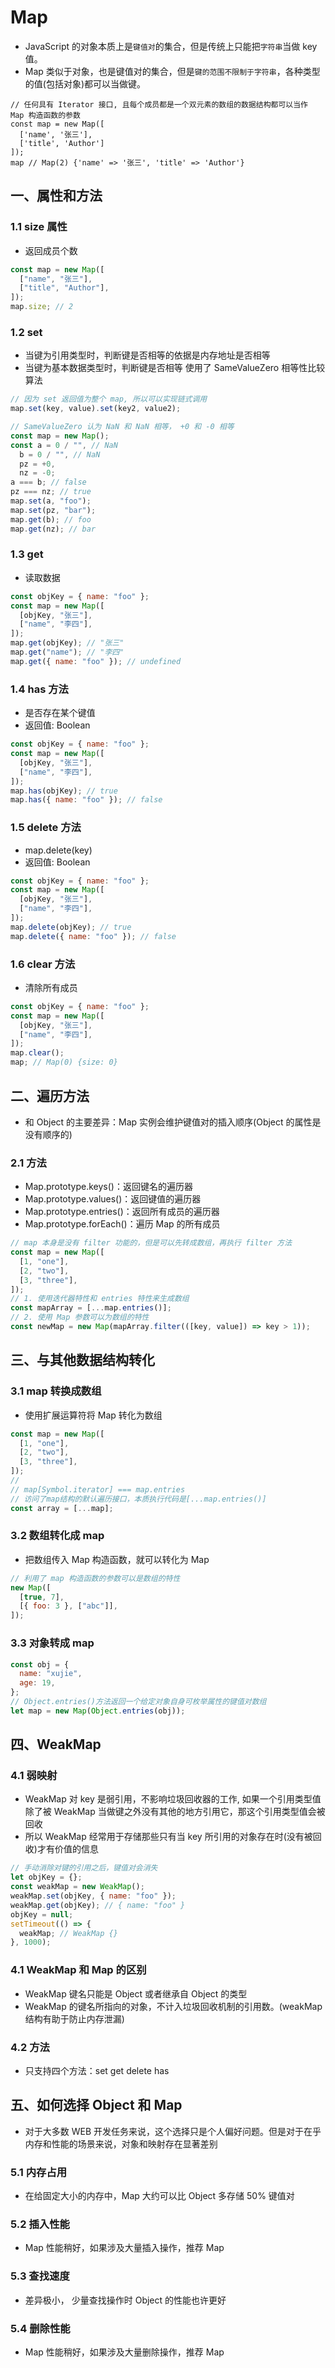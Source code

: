 # Map

- JavaScript 的对象本质上是`键值对`的集合，但是传统上只能把`字符串`当做 key 值。
- Map 类似于对象，也是键值对的集合，但是`键的范围不限制于字符串`，各种类型的值(包括对象)都可以当做键。

```JS
// 任何具有 Iterator 接口, 且每个成员都是一个双元素的数组的数据结构都可以当作 Map 构造函数的参数
const map = new Map([
  ['name', '张三'],
  ['title', 'Author']
]);
map // Map(2) {'name' => '张三', 'title' => 'Author'}
```

## 一、属性和方法

### 1.1 size 属性

- 返回成员个数

```js
const map = new Map([
  ["name", "张三"],
  ["title", "Author"],
]);
map.size; // 2
```

### 1.2 set

- 当键为引用类型时，判断键是否相等的依据是内存地址是否相等
- 当键为基本数据类型时，判断键是否相等 使用了 SameValueZero 相等性比较算法

```js
// 因为 set 返回值为整个 map, 所以可以实现链式调用
map.set(key, value).set(key2, value2);

// SameValueZero 认为 NaN 和 NaN 相等， +0 和 -0 相等
const map = new Map();
const a = 0 / "", // NaN
  b = 0 / "", // NaN
  pz = +0,
  nz = -0;
a === b; // false
pz === nz; // true
map.set(a, "foo");
map.set(pz, "bar");
map.get(b); // foo
map.get(nz); // bar
```

### 1.3 get

- 读取数据

```js
const objKey = { name: "foo" };
const map = new Map([
  [objKey, "张三"],
  ["name", "李四"],
]);
map.get(objKey); // "张三"
map.get("name"); // "李四"
map.get({ name: "foo" }); // undefined
```

### 1.4 has 方法

- 是否存在某个键值
- 返回值: Boolean

```js
const objKey = { name: "foo" };
const map = new Map([
  [objKey, "张三"],
  ["name", "李四"],
]);
map.has(objKey); // true
map.has({ name: "foo" }); // false
```

### 1.5 delete 方法

- map.delete(key)
- 返回值: Boolean

```js
const objKey = { name: "foo" };
const map = new Map([
  [objKey, "张三"],
  ["name", "李四"],
]);
map.delete(objKey); // true
map.delete({ name: "foo" }); // false
```

### 1.6 clear 方法

- 清除所有成员

```js
const objKey = { name: "foo" };
const map = new Map([
  [objKey, "张三"],
  ["name", "李四"],
]);
map.clear();
map; // Map(0) {size: 0}
```

## 二、遍历方法

- 和 Object 的主要差异：Map 实例会维护键值对的插入顺序(Object 的属性是没有顺序的)

### 2.1 方法

- Map.prototype.keys()：返回键名的遍历器
- Map.prototype.values()：返回键值的遍历器
- Map.prototype.entries()：返回所有成员的遍历器
- Map.prototype.forEach()：遍历 Map 的所有成员

```js
// map 本身是没有 filter 功能的，但是可以先转成数组，再执行 filter 方法
const map = new Map([
  [1, "one"],
  [2, "two"],
  [3, "three"],
]);
// 1. 使用迭代器特性和 entries 特性来生成数组
const mapArray = [...map.entries()];
// 2. 使用 Map 参数可以为数组的特性
const newMap = new Map(mapArray.filter(([key, value]) => key > 1));
```

## 三、与其他数据结构转化

### 3.1 map 转换成数组

- 使用扩展运算符将 Map 转化为数组

```js
const map = new Map([
  [1, "one"],
  [2, "two"],
  [3, "three"],
]);
//
// map[Symbol.iterator] === map.entries
// 访问了map结构的默认遍历接口，本质执行代码是[...map.entries()]
const array = [...map];
```

### 3.2 数组转化成 map

- 把数组传入 Map 构造函数，就可以转化为 Map

```js
// 利用了 map 构造函数的参数可以是数组的特性
new Map([
  [true, 7],
  [{ foo: 3 }, ["abc"]],
]);
```

### 3.3 对象转成 map

```js
const obj = {
  name: "xujie",
  age: 19,
};
// Object.entries()方法返回一个给定对象自身可枚举属性的键值对数组
let map = new Map(Object.entries(obj));
```

## 四、WeakMap

### 4.1 弱映射

- WeakMap 对 key 是弱引用，不影响垃圾回收器的工作, 如果一个引用类型值除了被 WeakMap 当做键之外没有其他的地方引用它，那这个引用类型值会被回收
- 所以 WeakMap 经常用于存储那些只有当 key 所引用的对象存在时(没有被回收)才有价值的信息

```js
// 手动消除对键的引用之后，键值对会消失
let objKey = {};
const weakMap = new WeakMap();
weakMap.set(objKey, { name: "foo" });
weakMap.get(objKey); // { name: "foo" }
objKey = null;
setTimeout(() => {
  weakMap; // WeakMap {}
}, 1000);
```

### 4.1 WeakMap 和 Map 的区别

- WeakMap 键名只能是 Object 或者继承自 Object 的类型
- WeakMap 的键名所指向的对象，不计入垃圾回收机制的引用数。(weakMap 结构有助于防止内存泄漏)

### 4.2 方法

- 只支持四个方法：set get delete has

## 五、如何选择 Object 和 Map

- 对于大多数 WEB 开发任务来说，这个选择只是个人偏好问题。但是对于在乎内存和性能的场景来说，对象和映射存在显著差别

### 5.1 内存占用

- 在给固定大小的内存中，Map 大约可以比 Object 多存储 50% 键值对

### 5.2 插入性能

- Map 性能稍好，如果涉及大量插入操作，推荐 Map

### 5.3 查找速度

- 差异极小， 少量查找操作时 Object 的性能也许更好

### 5.4 删除性能

- Map 性能稍好，如果涉及大量删除操作，推荐 Map

